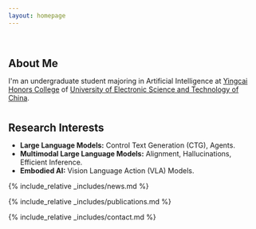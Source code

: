 ```yaml
---
layout: homepage
---
```


<h1 id="about-me"></h1>

<h2 style="margin: 60px 0px 10px;">About Me</h2>

I'm an undergraduate student majoring in Artificial Intelligence at [Yingcai Honors College](https://www.yingcai.uestc.edu.cn/index.htm) of [University of Electronic Science and Technology of China](https://www.uestc.edu.cn/).

<h1 id="research-interests"></h1>

<h2 style="margin: 30px 0px 10px;">Research Interests</h2>

- **Large Language Models:** Control Text Generation (CTG), Agents.
- **Multimodal Large Language Models:** Alignment, Hallucinations, Efficient Inference.
- **Embodied AI:** Vision Language Action (VLA) Models.

<!--
<strong style="color:#e74d3c; font-weight:600"><strong style="color:#e74d3c; font-weight:600">I am currently on the 2023-2024 academic job market, looking for faculty positions in CS, CSE, ECE, IEOR, etc., related to Artificial Intelligence, Computer Vision, and Machine Learning. Please feel free to contact me if you are interested. I am also happy to give talks on my research in related seminars.</strong></strong>
-->

{% include_relative _includes/news.md %}

{% include_relative _includes/publications.md %}

{% include_relative _includes/contact.md %}

<script type='text/javascript' id='clustrmaps' src='//cdn.clustrmaps.com/map_v2.js?cl=ffffff&w=a&t=tt&d=6Rxz691fLksdEWBSvB3dNcZ2zUeCjGixNlaXP5xsIh8'></script>
